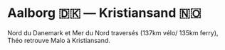 # Aalborg :denmark: — Kristiansand :norway:

<!-- 20km / 100m+ / 100m- -->

Nord du Danemark et Mer du Nord traversés (137km vélo/ 135km ferry), Théo retrouve Malo à Kristiansand.


